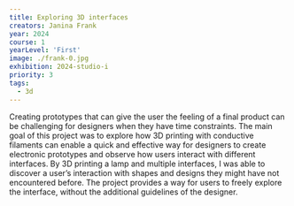 ```yaml
---
title: Exploring 3D interfaces
creators: Janina Frank
year: 2024
course: 1
yearLevel: 'First'
image: ./frank-0.jpg
exhibition: 2024-studio-i
priority: 3
tags:
  - 3d
---
```


Creating prototypes that can give the user the feeling of a final product can be challenging for designers when they have time constraints. The main goal of this project was to explore how 3D printing with conductive filaments can enable a quick and effective way for designers to create electronic prototypes and observe how users interact with different interfaces. By 3D printing a lamp and multiple interfaces, I was able to discover a user’s interaction with shapes and designs they might have not encountered before. The project provides a way for users to freely explore the interface, without the additional guidelines of the designer.
